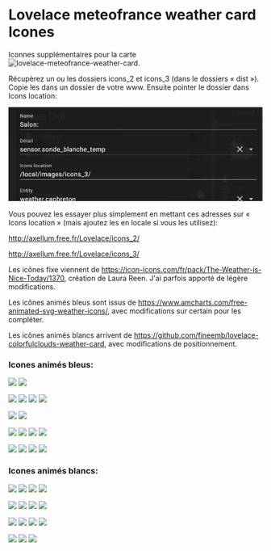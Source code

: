 # Lovelace meteofrance weather card Icones

Iconnes supplémentaires pour la carte ![lovelace-meteofrance-weather-card](https://github.com/hacf-fr/lovelace-meteofrance-weather-card).

Récupèrez un ou les dossiers icons_2 et icons_3 (dans le dossiers « dist »).
Copie les dans un dossier de votre www. Ensuite pointer le dossier dans Icons location:

![](/ajout.png)

Vous pouvez les essayer plus simplement en mettant ces adresses sur « Icons location » (mais ajoutez les en locale si vous les utilisez):

http://axellum.free.fr/Lovelace/icons_2/

http://axellum.free.fr/Lovelace/icons_3/


Les icônes fixe viennent de https://icon-icons.com/fr/pack/The-Weather-is-Nice-Today/1370, création de Laura Reen. J'ai parfois apporté de légère modifications.

Les icônes animés bleus sont issus de https://www.amcharts.com/free-animated-svg-weather-icons/, avec modifications sur certain pour les compléter.

Les icônes animés blancs arrivent de https://github.com/fineemb/lovelace-colorfulclouds-weather-card, avec modifications de positionnement.

### Icones animés bleus:
![](/dist/icons/day.svg)
![](/dist/icons/night.svg)

![](/dist/icons/windy-night.svg)
![](/dist/icons/windy.svg)
![](/dist/icons/fog.svg)
![](/dist/icons/fog1.svg)


![](/dist/icons/cloudy.svg)
![](/dist/icons/cloudy-day-3.svg)

![](/dist/icons/cloudy-night-3.svg)
![](/dist/icons/lightning-rainy.svg)
![](/dist/icons/rainy-5.svg)
![](/dist/icons/rainy-6.svg)


![](/dist/icons/rainy-7.svg)
![](/dist/icons/snowy-6.svg)
![](/dist/icons/snowy-rainy.svg)
![](/dist/icons/thunder.svg)


### Icones animés blancs:
![](/dist/icons_3/day.svg)
![](/dist/icons_3/night.svg)
![](/dist/icons_3/windy-night.svg)
![](/dist/icons_3/windy.svg)

![](/dist/icons_3/fog.svg)
![](/dist/icons_3/cloudy.svg)
![](/dist/icons_3/cloudy-day-3.svg)
![](/dist/icons_3/cloudy-night-3.svg)

![](/dist/icons_3/lightning-rainy.svg)
![](/dist/icons_3/rainy-5.svg)
![](/dist/icons_3/rainy-6.svg)
![](/dist/icons_3/rainy-7.svg)

![](/dist/icons_3/snowy-6.svg)
![](/dist/icons_3/snowy-rainy.svg)
![](/dist/icons_3/thunder.svg)
